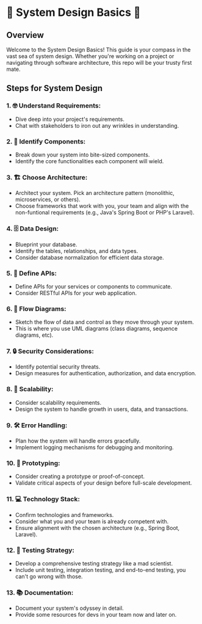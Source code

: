 # 🚀 System Design Basics 🚀

## Overview

Welcome to the System Design Basics! This guide is your compass in the vast sea of system design. Whether you're working on a project or navigating through software architecture, this repo will be your trusty first mate.

## Steps for System Design

### 1. 🤓 Understand Requirements:

- Dive deep into your project's requirements.
- Chat with stakeholders to iron out any wrinkles in understanding.

### 2. 🧩 Identify Components:

- Break down your system into bite-sized components.
- Identify the core functionalities each component will wield.

### 3. 🏗️ Choose Architecture:

- Architect your system. Pick an architecture pattern (monolithic, microservices, or others).
- Choose frameworks that work with you, your team and align with the non-funtional requirements (e.g., Java's Spring Boot or PHP's Laravel).

### 4. 🗄️ Data Design:

- Blueprint your database.
- Identify the tables, relationships, and data types.
- Consider database normalization for efficient data storage.

### 5. 📡 Define APIs:

- Define APIs for your services or components to communicate.
- Consider RESTful APIs for your web application.

### 6. 🔄 Flow Diagrams:

- Sketch the flow of data and control as they move through your system.
- This is where you use UML diagrams (class diagrams, sequence diagrams, etc).

### 7. 🔒 Security Considerations:

- Identify potential security threats.
- Design measures for authentication, authorization, and data encryption.

### 8. 🚀 Scalability:

- Consider scalability requirements.
- Design the system to handle growth in users, data, and transactions.

### 9. 🛠️ Error Handling:

- Plan how the system will handle errors gracefully.
- Implement logging mechanisms for debugging and monitoring.

### 10. 🎨 Prototyping:

- Consider creating a prototype or proof-of-concept.
- Validate critical aspects of your design before full-scale development.

### 11. 💻 Technology Stack:

- Confirm technologies and frameworks.
- Consider what you and your team is already competent with.
- Ensure alignment with the chosen architecture (e.g., Spring Boot, Laravel).

### 12. 🧪 Testing Strategy:

- Develop a comprehensive testing strategy like a mad scientist.
- Include unit testing, integration testing, and end-to-end testing, you can't go wrong with those.

### 13. 📚 Documentation:

- Document your system's odyssey in detail.
- Provide some resources for devs in your team now and later on.

